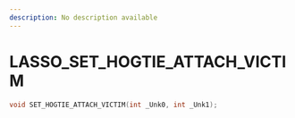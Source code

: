 ```yaml
---
description: No description available 
---
```


# LASSO\_SET_HOGTIE_ATTACH_VICTIM

```cpp
void SET_HOGTIE_ATTACH_VICTIM(int _Unk0, int _Unk1);
```